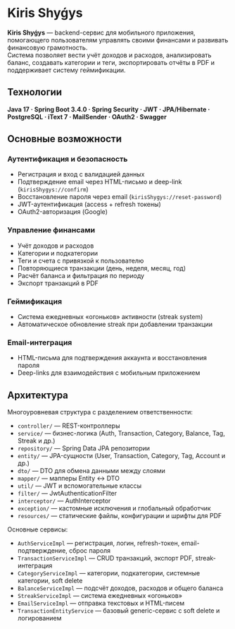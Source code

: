 # Kiris Shyǵys

**Kiris Shyǵys** — backend-сервис для мобильного приложения, помогающего пользователям управлять своими финансами и развивать финансовую грамотность.  
Система позволяет вести учёт доходов и расходов, анализировать баланс, создавать категории и теги, экспортировать отчёты в PDF и поддерживает систему геймификации.

## Технологии
**Java 17 · Spring Boot 3.4.0 · Spring Security · JWT · JPA/Hibernate · PostgreSQL · iText 7 · MailSender · OAuth2 · Swagger**

## Основные возможности

### Аутентификация и безопасность
- Регистрация и вход с валидацией данных
- Подтверждение email через HTML-письмо и deep-link (`kirisShygys://confirm`)
- Восстановление пароля через email (`kirisShygys://reset-password`)
- JWT-аутентификация (access + refresh токены)
- OAuth2-авторизация (Google)

### Управление финансами
- Учёт доходов и расходов
- Категории и подкатегории
- Теги и счета с привязкой к пользователю
- Повторяющиеся транзакции (день, неделя, месяц, год)
- Расчёт баланса и фильтрация по периоду
- Экспорт транзакций в PDF

### Геймификация
- Система ежедневных «огоньков» активности (streak system)
- Автоматическое обновление streak при добавлении транзакции

### Email-интеграция
- HTML-письма для подтверждения аккаунта и восстановления пароля
- Deep-links для взаимодействия с мобильным приложением

## Архитектура
Многоуровневая структура с разделением ответственности:
- `controller/` — REST-контроллеры
- `service/` — бизнес-логика (Auth, Transaction, Category, Balance, Tag, Streak и др.)
- `repository/` — Spring Data JPA репозитории
- `entity/` — JPA-сущности (User, Transaction, Category, Tag, Account и др.)
- `dto/` — DTO для обмена данными между слоями
- `mapper/` — мапперы Entity ↔ DTO
- `util/` — JWT и вспомогательные классы
- `filter/` — JwtAuthenticationFilter
- `interceptor/` — AuthInterceptor
- `exception/` — кастомные исключения и глобальный обработчик
- `resources/` — статические файлы, конфигурации и шрифты для PDF

Основные сервисы:
- `AuthServiceImpl` — регистрация, логин, refresh-токен, email-подтверждение, сброс пароля
- `TransactionServiceImpl` — CRUD транзакций, экспорт PDF, streak-интеграция
- `CategoryServiceImpl` — категории, подкатегории, системные категории, soft delete
- `BalanceServiceImpl` — подсчёт доходов, расходов и общего баланса
- `StreakServiceImpl` — система ежедневных «огоньков»
- `EmailServiceImpl` — отправка текстовых и HTML-писем
- `TransactionEntityService` — базовый generic-сервис с soft delete и логированием